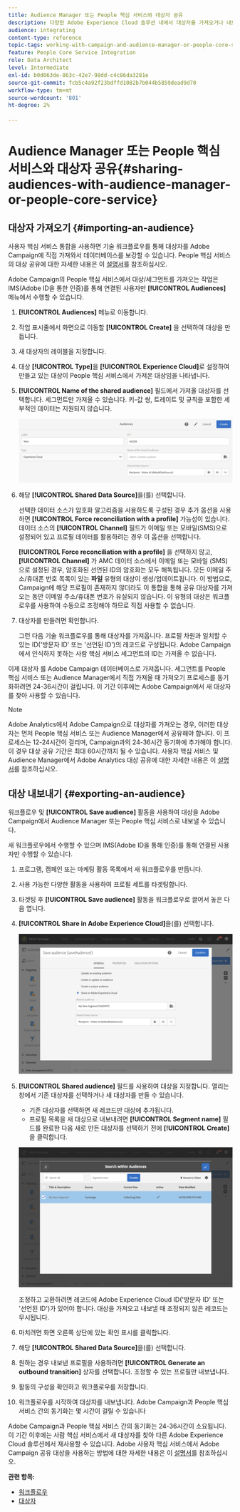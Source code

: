 ```yaml
---
title: Audience Manager 또는 People 핵심 서비스와 대상자 공유
description: 다양한 Adobe Experience Cloud 솔루션 내에서 대상자를 가져오거나 내보내는 방법을 알아봅니다.
audience: integrating
content-type: reference
topic-tags: working-with-campaign-and-audience-manager-or-people-core-service
feature: People Core Service Integration
role: Data Architect
level: Intermediate
exl-id: b0d063de-863c-42e7-98dd-c4c86da3281e
source-git-commit: fcb5c4a92f23bdffd1082b7b044b5859dead9d70
workflow-type: tm+mt
source-wordcount: '801'
ht-degree: 2%

---
```


# Audience Manager 또는 People 핵심 서비스와 대상자 공유{#sharing-audiences-with-audience-manager-or-people-core-service}

## 대상자 가져오기 {#importing-an-audience}

사용자 핵심 서비스 통합을 사용하면 기술 워크플로우를 통해 대상자를 Adobe Campaign에 직접 가져와서 데이터베이스를 보강할 수 있습니다. People 핵심 서비스의 대상 공유에 대한 자세한 내용은 이 [설명서](https://experienceleague.adobe.com/docs/analytics/components/segmentation/segmentation-workflow/seg-publish.html)를 참조하십시오.

Adobe Campaign의 People 핵심 서비스에서 대상/세그먼트를 가져오는 작업은 IMS(Adobe ID을 통한 인증)를 통해 연결된 사용자만 **[!UICONTROL Audiences]** 메뉴에서 수행할 수 있습니다.

1. **[!UICONTROL Audiences]** 메뉴로 이동합니다.
1. 작업 표시줄에서 화면으로 이동할 **[!UICONTROL Create]** 을 선택하여 대상을 만듭니다.
1. 새 대상자의 레이블을 지정합니다.
1. 대상 **[!UICONTROL Type]**&#x200B;을 **[!UICONTROL Experience Cloud]**&#x200B;로 설정하여 만들고 있는 대상이 People 핵심 서비스에서 가져온 대상임을 나타냅니다.
1. **[!UICONTROL Name of the shared audience]** 필드에서 가져올 대상자를 선택합니다. 세그먼트만 가져올 수 있습니다. 키-값 쌍, 트레이트 및 규칙을 포함한 세부적인 데이터는 지원되지 않습니다.

   ![](assets/aam_import_audience.png)

1. 해당 **[!UICONTROL Shared Data Source]**&#x200B;을(를) 선택합니다.

   선택한 데이터 소스가 암호화 알고리즘을 사용하도록 구성된 경우 추가 옵션을 사용하면 **[!UICONTROL Force reconciliation with a profile]** 가능성이 있습니다. 데이터 소스의 **[!UICONTROL Channel]** 필드가 이메일 또는 모바일(SMS)으로 설정되어 있고 프로필 데이터를 활용하려는 경우 이 옵션을 선택합니다.

   **[!UICONTROL Force reconciliation with a profile]** 을 선택하지 않고, **[!UICONTROL Channel]** 가 AMC 데이터 소스에서 이메일 또는 모바일 (SMS)으로 설정된 경우, 암호화된 선언된 ID의 암호화는 모두 해독됩니다. 모든 이메일 주소/휴대폰 번호 목록이 있는 **파일** 유형의 대상이 생성/업데이트됩니다. 이 방법으로, Campaign에 해당 프로필이 존재하지 않더라도 이 통합을 통해 공유 대상자를 가져오는 동안 이메일 주소/휴대폰 번호가 유실되지 않습니다. 이 유형의 대상은 워크플로우를 사용하여 수동으로 조정해야 하므로 직접 사용할 수 없습니다.

1. 대상자를 만들려면 확인합니다.

   그런 다음 기술 워크플로우를 통해 대상자를 가져옵니다. 프로필 차원과 일치할 수 있는 ID(&#39;방문자 ID&#39; 또는 &#39;선언된 ID&#39;)의 레코드로 구성됩니다. Adobe Campaign에서 인식하지 못하는 사람 핵심 서비스 세그먼트의 ID는 가져올 수 없습니다.

이제 대상자 를 Adobe Campaign 데이터베이스로 가져옵니다. 세그먼트를 People 핵심 서비스 또는 Audience Manager에서 직접 가져올 때 가져오기 프로세스를 동기화하려면 24-36시간이 걸립니다. 이 기간 이후에는 Adobe Campaign에서 새 대상자를 찾아 사용할 수 있습니다.

>[!NOTE]
>
>Adobe Analytics에서 Adobe Campaign으로 대상자를 가져오는 경우, 이러한 대상자는 먼저 People 핵심 서비스 또는 Audience Manager에서 공유해야 합니다. 이 프로세스는 12-24시간이 걸리며, Campaign과의 24-36시간 동기화에 추가해야 합니다. 이 경우 대상 공유 기간은 최대 60시간까지 될 수 있습니다. 사용자 핵심 서비스 및 Audience Manager에서 Adobe Analytics 대상 공유에 대한 자세한 내용은 이 [설명서](https://experienceleague.adobe.com/docs/analytics/components/segmentation/segmentation-workflow/seg-publish.html)를 참조하십시오.

## 대상 내보내기 {#exporting-an-audience}

워크플로우 및 **[!UICONTROL Save audience]** 활동을 사용하여 대상을 Adobe Campaign에서 Audience Manager 또는 People 핵심 서비스로 내보낼 수 있습니다.

새 워크플로우에서 수행할 수 있으며 IMS(Adobe ID을 통해 인증)를 통해 연결된 사용자만 수행할 수 있습니다.

1. 프로그램, 캠페인 또는 마케팅 활동 목록에서 새 워크플로우를 만듭니다.
1. 사용 가능한 다양한 활동을 사용하여 프로필 세트를 타겟팅합니다.
1. 타겟팅 후 **[!UICONTROL Save audience]** 활동을 워크플로우로 끌어서 놓은 다음 엽니다.
1. **[!UICONTROL Share in Adobe Experience Cloud]**&#x200B;을(를) 선택합니다.

   ![](assets/aam_save_audience_activity.png)

1. **[!UICONTROL Shared audience]** 필드를 사용하여 대상을 지정합니다. 열리는 창에서 기존 대상자를 선택하거나 새 대상자를 만들 수 있습니다.

   * 기존 대상자를 선택하면 새 레코드만 대상에 추가됩니다.
   * 프로필 목록을 새 대상으로 내보내려면 **[!UICONTROL Segment name]** 필드를 완료한 다음 새로 만든 대상자를 선택하기 전에 **[!UICONTROL Create]** 을 클릭합니다.

   ![](assets/aam_save_audience_segment_picker.png)

   조정하고 교환하려면 레코드에 Adobe Experience Cloud ID(&#39;방문자 ID&#39; 또는 &#39;선언된 ID&#39;)가 있어야 합니다. 대상을 가져오고 내보낼 때 조정되지 않은 레코드는 무시됩니다.

1. 마치려면 화면 오른쪽 상단에 있는 확인 표시를 클릭합니다.
1. 해당 **[!UICONTROL Shared Data Source]**&#x200B;을(를) 선택합니다.
1. 원하는 경우 내보낸 프로필을 사용하려면 **[!UICONTROL Generate an outbound transition]** 상자를 선택합니다. 조정할 수 있는 프로필만 내보냅니다.
1. 활동의 구성을 확인하고 워크플로우를 저장합니다.
1. 워크플로우를 시작하여 대상자를 내보냅니다. Adobe Campaign과 People 핵심 서비스 간의 동기화는 몇 시간이 걸릴 수 있습니다

Adobe Campaign과 People 핵심 서비스 간의 동기화는 24-36시간이 소요됩니다. 이 기간 이후에는 사람 핵심 서비스에서 새 대상자를 찾아 다른 Adobe Experience Cloud 솔루션에서 재사용할 수 있습니다. Adobe 사용자 핵심 서비스에서 Adobe Campaign 공유 대상을 사용하는 방법에 대한 자세한 내용은 이 [설명서](https://experienceleague.adobe.com/docs/core-services/interface/audiences/t-audience-create.html)를 참조하십시오.

**관련 항목:**

* [워크플로우](../../automating/using/get-started-workflows.md)
* [대상자](../../audiences/using/about-audiences.md)
